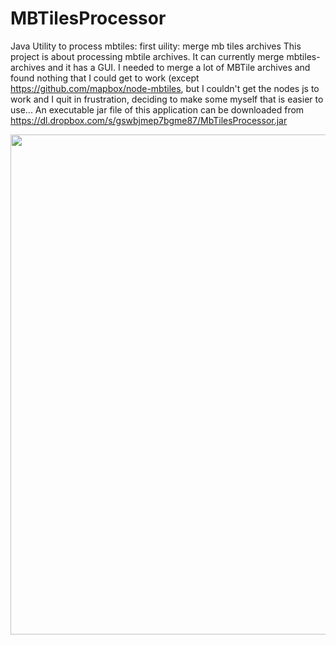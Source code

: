 MBTilesProcessor
================

Java Utility to process mbtiles: first uility: merge mb tiles archives
This project is about processing mbtile archives. It can currently merge mbtiles-archives and it has a GUI. I needed to merge a lot of MBTile archives and found nothing that I could get to work (except https://github.com/mapbox/node-mbtiles, but I couldn't get the nodes js to work and I quit in frustration, deciding to make some myself that is easier to use...
An executable jar file of this application can be downloaded from https://dl.dropbox.com/s/gswbjmep7bgme87/MbTilesProcessor.jar

<img src="https://raw.github.com/hansvdam/MBTilesProcessor/master/screenshot.png" width="800"/>

